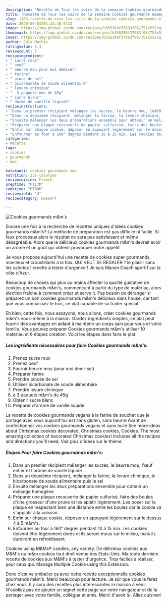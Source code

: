 ```yaml
---
description: "Recette de Tous les soirs de la semaine Cookies gourmands m&amp;amp;m&amp;#39;s"
title: "Recette de Tous les soirs de la semaine Cookies gourmands m&amp;amp;m&amp;#39;s"
slug: 1163-recette-de-tous-les-soirs-de-la-semaine-cookies-gourmands-m-and-amp-m-and-39-s
date: 2020-09-01T01:33:30.944Z
image: https://img-global.cpcdn.com/recipes/b356398f37083f06/751x532cq70/cookies-gourmands-mms-photo-principale-de-la-recette.jpg
thumbnail: https://img-global.cpcdn.com/recipes/b356398f37083f06/751x532cq70/cookies-gourmands-mms-photo-principale-de-la-recette.jpg
cover: https://img-global.cpcdn.com/recipes/b356398f37083f06/751x532cq70/cookies-gourmands-mms-photo-principale-de-la-recette.jpg
author: Eula Mathis
ratingvalue: 4.1
reviewcount: 5
recipeingredient:
- " sucre roux"
- " oeuf"
- " beurre mou pour moi demisel"
- " farine"
- " pince de sel"
- " bicarbonate de soude alimentaire"
- " levure chimique"
- "  3 paquets mms de 45g"
- " sucre blanc"
- " darme de vanille liquide"
recipeinstructions:
- "Dans un premier récipient mélanger les sucres, le beurre mou, l&#39;œuf entier et l&#39;arôme de vanille liquide"
- "Dans un deuxième récipient, mélanger la farine, la levure chimique, le bicarbonate de soude alimentaire puis le sel"
- "Ensuite mélanger les deux préparations ensemble pour obtenir un mélange homogène"
- "Préparer une plaque recouverte de papier sulfurisé, faire des boules d&#39;une grosseur d&#39;une prune et les aplatir légèrement. Les poser sur la plaque en respectant bien une distance entre les boules car le cookie va s&#39;applatir à la cuisson."
- "Enfin sur chaque cookie, déposer en appuyant légèrement sur le dessus 4 à 5 m&amp;m&#39;s."
- "Enfourner au four à 160° degrés pendant 10 à 15 min. Les cookies doivent être légèrement dorés et ils seront mous sur le milieu, mais ils durciront en refroidissant."
categories:
- Recette
tags:
- cookies
- gourmands
- mms

katakunci: cookies gourmands mms 
nutrition: 235 calories
recipecuisine: French
preptime: "PT17M"
cooktime: "PT30M"
recipeyield: "4"
recipecategory: Dessert

---
```



![Cookies gourmands m&amp;m&#39;s](https://img-global.cpcdn.com/recipes/b356398f37083f06/751x532cq70/cookies-gourmands-mms-photo-principale-de-la-recette.jpg)

Encore une fois à la recherche de recettes uniques d'idées cookies gourmands m&amp;m&#39;s? La méthode de préparation est pas difficile ni facile. Si faux processus alors le résultat ne sera pas satisfaisant et même désagréable. Alors que le délicieux cookies gourmands m&amp;m&#39;s devrait avoir un arôme et un goût qui obtenir provoquer notre appétit.

Je vous propose aujourd&#39;hui une recette de cookies super gourmands, moelleux et croustillants à la fois. QUI VEUT SE RÉGALER ? le plaisir sans les calories ! recette à tester d&#39;urgence ! Je suis Manon Coach sportif sur la côte d&#39;Azur.

Beaucoup de choses qui plus ou moins affecter la qualité gustative de cookies gourmands m&amp;m&#39;s, commençant à partir du type de matériau, alors élection fraîche à comment créer et serve it. Pas besoin de déranger si préparez un bon cookies gourmands m&amp;m&#39;s délicieux dans house, car tant que vous connaissez le truc, ce plat capable de so traiter spécial.


Eh bien, cette fois, nous essayons, nous allons, créer cookies gourmands m&amp;m&#39;s vous-même à la maison. Gardez ingrédients simples, ce plat peut fournir des avantages en aidant à maintenir un corps sain pour vous et votre famille. Vous pouvez préparer Cookies gourmands m&amp;m&#39;s utiliser 10 matériau et 6 étapes création. Voici les étapes dans faire le plat.

<!--inarticleads1-->

##### Les ingrédients nécessaires pour faire Cookies gourmands m&amp;m&#39;s:

1. Prenez  sucre roux
1. Prenez  oeuf
1. Fournir  beurre mou (pour moi demi-sel)
1. Préparer  farine
1. Prendre  pincée de sel
1. Utiliser  bicarbonate de soude alimentaire
1. Prendre  levure chimique
1.   à 3 paquets m&amp;m&#39;s de 45g
1. Obtenir  sucre blanc
1. Préparer  d&#39;arôme de vanille liquide


La recette de cookies gourmands vegans à la farine de souchet que je partage avec vous aujourd&#39;hui est sans gluten, sans beurre Avant de confectionner vos cookies gourmands vegans et sans huile  See more ideas about Christmas cookies decorated, Christmas cookies, Cookies. The most amazing collection of decorated Christmas cookies! Includes all the recipes and directions you&#39;ll need. Voir plus d&#39;idées sur le thème. 

<!--inarticleads2-->

##### Étapes Pour faire Cookies gourmands m&amp;m&#39;s:

1. Dans un premier récipient mélanger les sucres, le beurre mou, l&#39;œuf entier et l&#39;arôme de vanille liquide
1. Dans un deuxième récipient, mélanger la farine, la levure chimique, le bicarbonate de soude alimentaire puis le sel
1. Ensuite mélanger les deux préparations ensemble pour obtenir un mélange homogène
1. Préparer une plaque recouverte de papier sulfurisé, faire des boules d&#39;une grosseur d&#39;une prune et les aplatir légèrement. Les poser sur la plaque en respectant bien une distance entre les boules car le cookie va s&#39;applatir à la cuisson.
1. Enfin sur chaque cookie, déposer en appuyant légèrement sur le dessus 4 à 5 m&amp;m&#39;s.
1. Enfourner au four à 160° degrés pendant 10 à 15 min. Les cookies doivent être légèrement dorés et ils seront mous sur le milieu, mais ils durciront en refroidissant.


Cookies using M&amp;Ms® candies, any variety. De délicieux cookies aux M&amp;M&#39;s ou m&amp;m cookies tout droit venue des Etats-Unis. Ma toute dernière recette de cookies aux M&amp;M&#39;s à tester d&#39;urgence. Trop faciles à réaliser, pour ceux qui. Manage Multiple Cookie using this Extension. 


Donc c'est va emballer ça avec cette recette exceptionnelle cookies gourmands m&amp;m&#39;s. Merci beaucoup pour lecture. Je sûr que vous le ferez chez vous. Il y aura des recettes plus  intéressantes in maison à venir. N'oubliez pas de ajouter un signet cette page sur votre navigateur et de la partager avec votre famille, collègue et amis. Merci d'avoir lu. Allez cuisiner!
